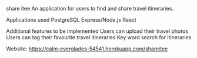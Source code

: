 share itee 
An application for users to find and share travel itineraries.

Applications used
PostgreSQL
Express/Node.js
React


Additional features to be implemented
Users can upload their travel photos
Users can tag their favourite travel itineraries
Key word search for itineraries

Website:
https://calm-everglades-54541.herokuapp.com/shareitee
